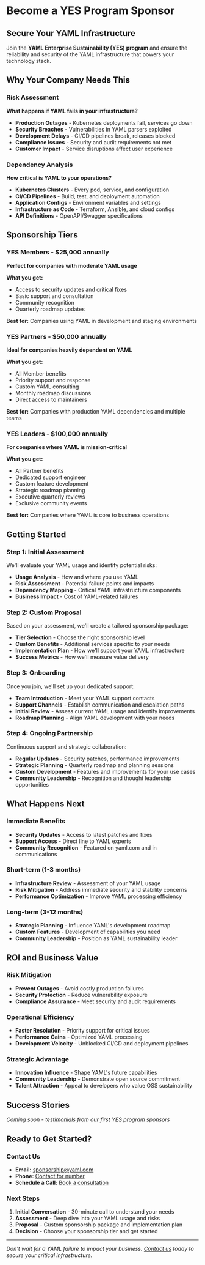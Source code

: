 # Become a YES Program Sponsor

## Secure Your YAML Infrastructure

Join the **YAML Enterprise Sustainability (YES) program** and ensure the
reliability and security of the YAML infrastructure that powers your
technology stack.

## Why Your Company Needs This

### Risk Assessment
**What happens if YAML fails in your infrastructure?**

- **Production Outages** - Kubernetes deployments fail, services go down
- **Security Breaches** - Vulnerabilities in YAML parsers exploited
- **Development Delays** - CI/CD pipelines break, releases blocked
- **Compliance Issues** - Security and audit requirements not met
- **Customer Impact** - Service disruptions affect user experience

### Dependency Analysis
**How critical is YAML to your operations?**

- **Kubernetes Clusters** - Every pod, service, and configuration
- **CI/CD Pipelines** - Build, test, and deployment automation
- **Application Configs** - Environment variables and settings
- **Infrastructure as Code** - Terraform, Ansible, and cloud configs
- **API Definitions** - OpenAPI/Swagger specifications

## Sponsorship Tiers

### YES Members - $25,000 annually
**Perfect for companies with moderate YAML usage**

**What you get:**
- Access to security updates and critical fixes
- Basic support and consultation
- Community recognition
- Quarterly roadmap updates

**Best for:** Companies using YAML in development and staging environments

### YES Partners - $50,000 annually
**Ideal for companies heavily dependent on YAML**

**What you get:**
- All Member benefits
- Priority support and response
- Custom YAML consulting
- Monthly roadmap discussions
- Direct access to maintainers

**Best for:** Companies with production YAML dependencies and multiple teams

### YES Leaders - $100,000 annually
**For companies where YAML is mission-critical**

**What you get:**
- All Partner benefits
- Dedicated support engineer
- Custom feature development
- Strategic roadmap planning
- Executive quarterly reviews
- Exclusive community events

**Best for:** Companies where YAML is core to business operations

## Getting Started

### Step 1: Initial Assessment
We'll evaluate your YAML usage and identify potential risks:

- **Usage Analysis** - How and where you use YAML
- **Risk Assessment** - Potential failure points and impacts
- **Dependency Mapping** - Critical YAML infrastructure components
- **Business Impact** - Cost of YAML-related failures

### Step 2: Custom Proposal
Based on your assessment, we'll create a tailored sponsorship package:

- **Tier Selection** - Choose the right sponsorship level
- **Custom Benefits** - Additional services specific to your needs
- **Implementation Plan** - How we'll support your YAML infrastructure
- **Success Metrics** - How we'll measure value delivery

### Step 3: Onboarding
Once you join, we'll set up your dedicated support:

- **Team Introduction** - Meet your YAML support contacts
- **Support Channels** - Establish communication and escalation paths
- **Initial Review** - Assess current YAML usage and identify improvements
- **Roadmap Planning** - Align YAML development with your needs

### Step 4: Ongoing Partnership
Continuous support and strategic collaboration:

- **Regular Updates** - Security patches, performance improvements
- **Strategic Planning** - Quarterly roadmap and planning sessions
- **Custom Development** - Features and improvements for your use cases
- **Community Leadership** - Recognition and thought leadership opportunities

## What Happens Next

### Immediate Benefits
- **Security Updates** - Access to latest patches and fixes
- **Support Access** - Direct line to YAML experts
- **Community Recognition** - Featured on yaml.com and in communications

### Short-term (1-3 months)
- **Infrastructure Review** - Assessment of your YAML usage
- **Risk Mitigation** - Address immediate security and stability concerns
- **Performance Optimization** - Improve YAML processing efficiency

### Long-term (3-12 months)
- **Strategic Planning** - Influence YAML's development roadmap
- **Custom Features** - Development of capabilities you need
- **Community Leadership** - Position as YAML sustainability leader

## ROI and Business Value

### Risk Mitigation
- **Prevent Outages** - Avoid costly production failures
- **Security Protection** - Reduce vulnerability exposure
- **Compliance Assurance** - Meet security and audit requirements

### Operational Efficiency
- **Faster Resolution** - Priority support for critical issues
- **Performance Gains** - Optimized YAML processing
- **Development Velocity** - Unblocked CI/CD and deployment pipelines

### Strategic Advantage
- **Innovation Influence** - Shape YAML's future capabilities
- **Community Leadership** - Demonstrate open source commitment
- **Talent Attraction** - Appeal to developers who value OSS sustainability

## Success Stories

*Coming soon - testimonials from our first YES program sponsors*

## Ready to Get Started?

### Contact Us
- **Email:** [sponsorship@yaml.com](mailto:sponsorship@yaml.com)
- **Phone:** [Contact for number](../contact.md)
- **Schedule a Call:** [Book a consultation](../contact.md)

### Next Steps
1. **Initial Conversation** - 30-minute call to understand your needs
2. **Assessment** - Deep dive into your YAML usage and risks
3. **Proposal** - Custom sponsorship package and implementation plan
4. **Decision** - Choose your sponsorship tier and get started

---

*Don't wait for a YAML failure to impact your business. [Contact us](../contact.md)
today to secure your critical infrastructure.* 
